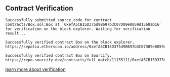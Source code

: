## Contract Verification
```shell
Successfully submitted source code for contract
contracts/Box.sol:Box at `0xefA5CB15D375d9B697b3C07D09e0059d15b0aD16`
for verification on the block explorer. Waiting for verification result...

Successfully verified contract Box on the block explorer.
https://sepolia.etherscan.io/address/0xefA5CB15D375d9B697b3C07D09e0059d15b0aD16#code

Successfully verified contract Box on Sourcify.
https://repo.sourcify.dev/contracts/full_match/11155111/0xefA5CB15D375d9B697b3C07D09e0059d15b0aD16/

```


[learn more about verification](https://hardhat.org/hardhat-runner/plugins/nomicfoundation-hardhat-verify)